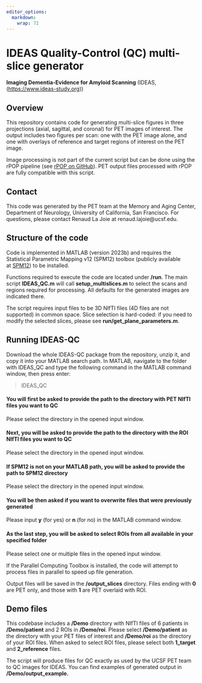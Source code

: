 ```yaml
---
editor_options: 
  markdown: 
    wrap: 72
---
```


# IDEAS Quality-Control (QC) multi-slice generator

**Imaging Dementia-Evidence for Amyloid Scanning** (IDEAS,
(<https://www.ideas-study.org>))

## Overview

This repository contains code for generating multi-slice figures in
three projections (axial, sagittal, and coronal) for PET images of
interest. The output includes two figures per scan: one with the PET
image alone, and one with overlays of reference and target regions of
interest on the PET image.

Image processing is not part of the current script but can be done using
the rPOP pipeline (see [rPOP on
GitHub](https://github.com/LeoIacca/rPOP)). PET output files processed
with rPOP are fully compatible with this script.

## Contact

This code was generated by the PET team at the Memory and Aging Center,
Department of Neurology, University of California, San Francisco. For
questions, please contact Renaud La Joie at renaud.lajoie\@ucsf.edu.

## Structure of the code

Code is implemented in MATLAB (version 2023b) and requires the
Statistical Parametric Mapping v12 (SPM12) toolbox (publicly available
at [SPM12](https://www.fil.ion.ucl.ac.uk/spm/software/spm12/)) to be
installed.

Functions required to execute the code are located under **/run**. The
main script **IDEAS_QC.m** will call **setup_multislices.m** to select
the scans and regions required for processing. All defaults for the
generated images are indicated there.

The script requires input files to be 3D NIfTI files (4D files are not
supported) in common space. Slice selection is hard-coded: if you need
to modify the selected slices, please see
**run/get_plane_parameters.m**.

## Running IDEAS-QC

Download the whole IDEAS-QC package from the repository, unzip it, and
copy it into your MATLAB search path. In MATLAB, navigate to the folder
with IDEAS_QC and type the following command in the MATLAB command
window, then press enter:

> IDEAS_QC

#### You will first be asked to provide the path to the directory with PET NIfTI files you want to QC

Please select the directory in the opened input window.

#### Next, you will be asked to provide the path to the directory with the ROI NIfTI files you want to QC

Please select the directory in the opened input window.

#### If SPM12 is not on your MATLAB path, you will be asked to provide the path to SPM12 directory

Please select the directory in the opened input window.

#### You will be then asked if you want to overwrite files that were previously generated

Please input **y** (for yes) or **n** (for no) in the MATLAB command
window.

#### As the last step, you will be asked to select ROIs from all available in your specified folder

Please select one or multiple files in the opened input window.

If the Parallel Computing Toolbox is installed, the code will attempt to
process files in parallel to speed up file generation.

Output files will be saved in the **/output_slices** directory. Files
ending with **0** are PET only, and those with **1** are PET overlaid
with ROI.

## Demo files

This codebase includes a **/Demo** directory with NIfTI files of 6
patients in **/Demo/patient** and 2 ROIs in **/Demo/roi**. Please select
**/Demo/patient** as the directory with your PET files of interest and
**/Demo/roi** as the directory of your ROI files. When asked to select
ROI files, please select both **1_target** and **2_reference** files.

The script will produce files for QC exactly as used by the UCSF PET
team to QC images for IDEAS. You can find examples of generated output
in **/Demo/output_example.**
